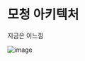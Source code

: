 # 모청 아키텍처

지금은 이느낌

![image](https://github.com/mobile-wedding-invitation/mochung/assets/63354527/cfaea0eb-3b63-4dea-99c1-c042cc22d74e)
